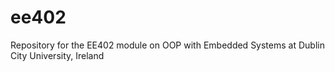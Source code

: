 ee402
=====

Repository for the EE402 module on OOP with Embedded Systems at Dublin City University, Ireland
